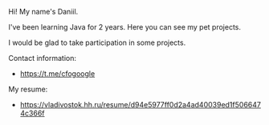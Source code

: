 Hi! My name's Daniil.

I've been learning Java for 2 years.
Here you can see my pet projects.

I would be glad to take participation in some projects.

Contact information:
- https://t.me/cfogoogle

My resume:
- https://vladivostok.hh.ru/resume/d94e5977ff0d2a4ad40039ed1f5066474c366f
<!---
m1raq/m1raq is a ✨ special ✨ repository because its `README.md` (this file) appears on your GitHub profile.
You can click the Preview link to take a look at your changes.
--->
